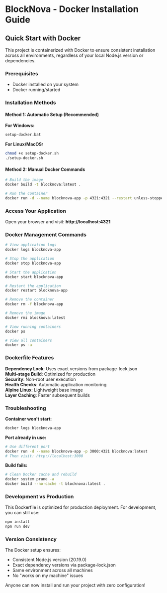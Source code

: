 # BlockNova - Docker Installation Guide

## Quick Start with Docker

This project is containerized with Docker to ensure consistent installation across all environments, regardless of your local Node.js version or dependencies.

### Prerequisites
- Docker installed on your system
- Docker running/started

### Installation Methods

#### Method 1: Automatic Setup (Recommended)

**For Windows:**
```bash
setup-docker.bat
```

**For Linux/MacOS:**
```bash
chmod +x setup-docker.sh
./setup-docker.sh
```

#### Method 2: Manual Docker Commands

```bash
# Build the image
docker build -t blocknova:latest .

# Run the container
docker run -d --name blocknova-app -p 4321:4321 --restart unless-stopped blocknova:latest
```

### Access Your Application
Open your browser and visit: **http://localhost:4321**

### Docker Management Commands

```bash
# View application logs
docker logs blocknova-app

# Stop the application
docker stop blocknova-app

# Start the application
docker start blocknova-app

# Restart the application
docker restart blocknova-app

# Remove the container
docker rm -f blocknova-app

# Remove the image
docker rmi blocknova:latest

# View running containers
docker ps

# View all containers
docker ps -a
```

### Dockerfile Features

**Dependency Lock**: Uses exact versions from package-lock.json  
**Multi-stage Build**: Optimized for production  
**Security**: Non-root user execution  
**Health Checks**: Automatic application monitoring  
**Alpine Linux**: Lightweight base image  
**Layer Caching**: Faster subsequent builds  

### Troubleshooting

**Container won't start:**
```bash
docker logs blocknova-app
```

**Port already in use:**
```bash
# Use different port
docker run -d --name blocknova-app -p 3000:4321 blocknova:latest
# Then visit: http://localhost:3000
```

**Build fails:**
```bash
# Clean Docker cache and rebuild
docker system prune -a
docker build --no-cache -t blocknova:latest .
```

### Development vs Production

This Dockerfile is optimized for production deployment. For development, you can still use:
```bash
npm install
npm run dev
```

### Version Consistency

The Docker setup ensures:
- Consistent Node.js version (20.19.0)
- Exact dependency versions via package-lock.json
- Same environment across all machines
- No "works on my machine" issues

Anyone can now install and run your project with zero configuration! 
